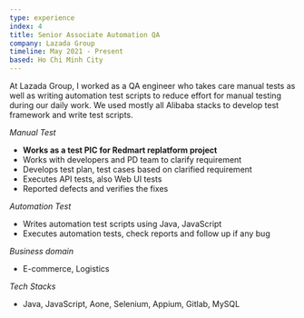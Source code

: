 ```yaml
---
type: experience
index: 4
title: Senior Associate Automation QA
company: Lazada Group
timeline: May 2021 - Present
based: Ho Chi Minh City
---
```


At Lazada Group, I worked as a QA engineer who takes care manual tests as well as writing automation test scripts to reduce effort for manual testing during our daily work.
We used mostly all Alibaba stacks to develop test framework and write test scripts.

_Manual Test_

- **Works as a test PIC for Redmart replatform project**
- Works with developers and PD team to clarify requirement
- Develops test plan, test cases based on clarified requirement
- Executes API tests, also Web UI tests
- Reported defects and verifies the fixes

_Automation Test_

- Writes automation test scripts using Java, JavaScript
- Executes automation tests, check reports and follow up if any bug

_Business domain_

- E-commerce, Logistics

_Tech Stacks_

- Java, JavaScript, Aone, Selenium, Appium, Gitlab, MySQL
